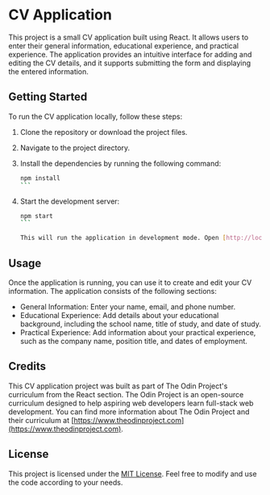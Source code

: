 # CV Application

This project is a small CV application built using React. It allows users to enter their general information, educational experience, and practical experience. The application provides an intuitive interface for adding and editing the CV details, and it supports submitting the form and displaying the entered information.


## Getting Started

To run the CV application locally, follow these steps:

1. Clone the repository or download the project files.
2. Navigate to the project directory.
3. Install the dependencies by running the following command:

   ````bash
   npm install
   ```

4. Start the development server:

   ````bash
   npm start
   ```

   This will run the application in development mode. Open [http://localhost:3000](http://localhost:3000) in your browser to view it.
   

## Usage

Once the application is running, you can use it to create and edit your CV information. The application consists of the following sections:

- General Information: Enter your name, email, and phone number.
- Educational Experience: Add details about your educational background, including the school name, title of study, and date of study.
- Practical Experience: Add information about your practical experience, such as the company name, position title, and dates of employment.


## Credits

This CV application project was built as part of The Odin Project's curriculum from the React section. The Odin Project is an open-source curriculum designed to help aspiring web developers learn full-stack web development. You can find more information about The Odin Project and their curriculum at [https://www.theodinproject.com](https://www.theodinproject.com).

## License

This project is licensed under the [MIT License](LICENSE). Feel free to modify and use the code according to your needs.
